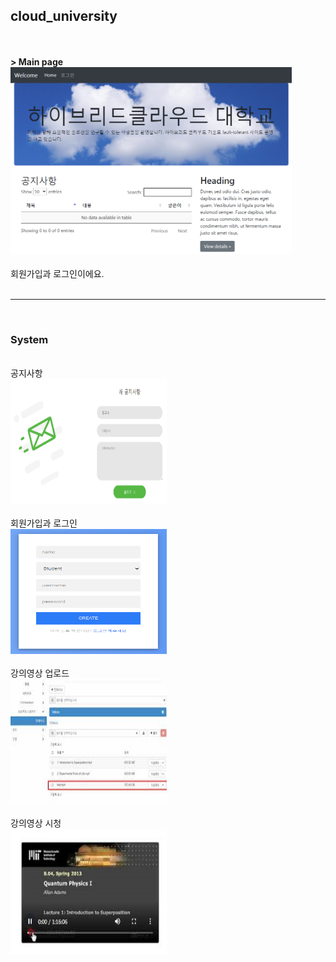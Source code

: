 ## **cloud_university**
<br><br>
**> Main page<br>**
<img src="./SchoolWebsite/static/img/main.png" width="450px" height="300px"></img><br><br>
회원가입과 로그인이에요.<br><br>
***
<br>

### **System**
<br>
공지사항<br>
<a href="https://youtu.be/gV-IT__gimw"><img src="./SchoolWebsite/static/img/notice.PNG" width="250" height="200"/></a>
<br><br>
회원가입과 로그인<br>
<a href="https://youtu.be/87xEKnryBCw"><img src="./SchoolWebsite/static/img/sign_up.PNG" width="250" height="200"/></a>
<br><br>
강의영상 업로드<br>
<a href="https://youtu.be/bdRQBZx2Pig"><img src="./SchoolWebsite/static/img/upload_video.jpg" width="250" height="200"/></a>
<br><br>
강의영상 시청<br>
<a href="https://youtu.be/DcAHcJwkCEo"><img src="./SchoolWebsite/static/img/show_video.PNG" width="250" height="200"/></a>
<br><br>